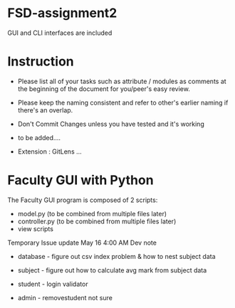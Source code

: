 # FSD-assignment2
GUI and CLI interfaces are included

# Instruction
* Please list all of your tasks such as attribute / modules as comments at the beginning of the document for you/peer's easy review.

* Please keep the naming consistent and refer to other's earlier naming if there's an overlap.

* Don't Commit Changes unless you have tested and it's working

* to be added....

* Extension : GitLens ...
# Faculty GUI with Python

The Faculty GUI program is composed of 2 scripts:
-   model.py (to be combined from multiple files later)
-   controller.py (to be combined from multiple files later)
-   view scripts 


Temporary Issue update May 16 4:00 AM
Dev note

- database - 
figure out csv index problem & how to nest subject data


- subject - 
figure out how to calculate avg mark from subject data

- student - 
login validator

- admin -
removestudent not sure